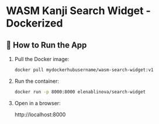 # WASM Kanji Search Widget - Dockerized

## 🚀 How to Run the App

1. Pull the Docker image:
   ```bash
   docker pull mydockerhubusername/wasm-search-widget:v1
   ```

2. Run the container:
    ```bash
    docker run -p 8000:8000 elenablinova/search-widget
    ```

3. Open in a browser:

    http://localhost:8000


